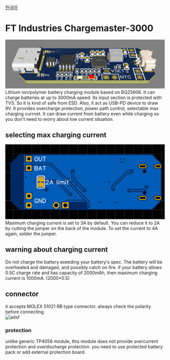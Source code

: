 [한국어](https://github.com/FTIndustries/chargemaster-3000/blob/main/readme-ko.md)
# FT Industries Chargemaster-3000
![preview](https://github.com/FTIndustries/chargemaster-3000/blob/main/3dpreview.png?raw=true)\
Lithium ion/polymer battery charging module based on BQ25606. It can charge batteries at up to 3000mA speed. Its input section is protected with TVS. So it is kind of safe from ESD. Also, it act as USB-PD device to draw 9V. It provides overcharge protection, power path control, selectable max charging currnet. It can draw current from battery even while charging so you don't need to worry about low current situation.
## selecting max charging current
![backpreview](https://github.com/FTIndustries/chargemaster-3000/blob/main/pcbbackpreview.png?raw=true)\
Maximum charging current is set to 3A by default. You can reduce it to 2A by cutting the jumper on the back of the module. To set the current to 4A again, solder the jumper.
## warning about charging current
Do not charge the battery exeeding your battery's spec. The battery will be overheated and damaged, and possibly catch on fire. if your battery allows 0.5C charge rate and has capacity of 2000mAh, then maximum charging current is 1000mA. (2000*0.5)
## connector
it accepts MOLEX 51021 RB type connector. always check the polarity before connecting.\
![adsf](https://github.com/FTIndustries/chargemaster-500/assets/47267045/8cbb29fd-9ee4-4e2c-87f2-7d67e7da962e)
### protection
unlike generic TP4056 module, this module does not provide overcurrent protection and overdischarge protection. you need to use protected battery pack or add external protection board.
